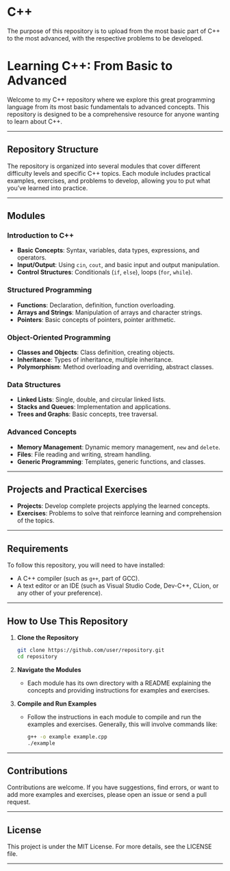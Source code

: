 # C++
The purpose of this repository is to upload from the most basic part of C++ to the most advanced, with the respective problems to be developed.
# Learning C++: From Basic to Advanced

Welcome to my C++ repository where we explore this great programming language from its most basic fundamentals to advanced concepts. This repository is designed to be a comprehensive resource for anyone wanting to learn about C++.

---

## Repository Structure

The repository is organized into several modules that cover different difficulty levels and specific C++ topics. Each module includes practical examples, exercises, and problems to develop, allowing you to put what you’ve learned into practice.

---

## Modules

### Introduction to C++
- **Basic Concepts**: Syntax, variables, data types, expressions, and operators.
- **Input/Output**: Using `cin`, `cout`, and basic input and output manipulation.
- **Control Structures**: Conditionals (`if`, `else`), loops (`for`, `while`).

### Structured Programming
- **Functions**: Declaration, definition, function overloading.
- **Arrays and Strings**: Manipulation of arrays and character strings.
- **Pointers**: Basic concepts of pointers, pointer arithmetic.

### Object-Oriented Programming
- **Classes and Objects**: Class definition, creating objects.
- **Inheritance**: Types of inheritance, multiple inheritance.
- **Polymorphism**: Method overloading and overriding, abstract classes.

### Data Structures
- **Linked Lists**: Single, double, and circular linked lists.
- **Stacks and Queues**: Implementation and applications.
- **Trees and Graphs**: Basic concepts, tree traversal.

### Advanced Concepts
- **Memory Management**: Dynamic memory management, `new` and `delete`.
- **Files**: File reading and writing, stream handling.
- **Generic Programming**: Templates, generic functions, and classes.

---

## Projects and Practical Exercises

- **Projects**: Develop complete projects applying the learned concepts.
- **Exercises**: Problems to solve that reinforce learning and comprehension of the topics.

---

## Requirements

To follow this repository, you will need to have installed:
- A C++ compiler (such as `g++`, part of GCC).
- A text editor or an IDE (such as Visual Studio Code, Dev-C++, CLion, or any other of your preference).

---

## How to Use This Repository

1. **Clone the Repository**
    ```sh
    git clone https://github.com/user/repository.git
    cd repository
    ```

2. **Navigate the Modules**
   - Each module has its own directory with a README explaining the concepts and providing instructions for examples and exercises.

3. **Compile and Run Examples**
   - Follow the instructions in each module to compile and run the examples and exercises. Generally, this will involve commands like:
     ```sh
     g++ -o example example.cpp
     ./example
     ```

---

## Contributions

Contributions are welcome. If you have suggestions, find errors, or want to add more examples and exercises, please open an issue or send a pull request.

---

## License

This project is under the MIT License. For more details, see the LICENSE file.

---


